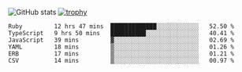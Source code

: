 ![GitHub stats](https://github-readme-stats.vercel.app/api?username=ksk001100&show_icons=true&theme=tokyonight)
[![trophy](https://github-profile-trophy.vercel.app/?username=ksk001100&theme=onedark)](https://github.com/ryo-ma/github-profile-trophy)

<!--START_SECTION:waka-->

```text
Ruby         12 hrs 47 mins  █████████████░░░░░░░░░░░░   52.50 %
TypeScript   9 hrs 50 mins   ██████████░░░░░░░░░░░░░░░   40.41 %
JavaScript   39 mins         ▓░░░░░░░░░░░░░░░░░░░░░░░░   02.69 %
YAML         18 mins         ▒░░░░░░░░░░░░░░░░░░░░░░░░   01.26 %
ERB          17 mins         ▒░░░░░░░░░░░░░░░░░░░░░░░░   01.21 %
CSV          14 mins         ▒░░░░░░░░░░░░░░░░░░░░░░░░   00.97 %
```

<!--END_SECTION:waka-->
